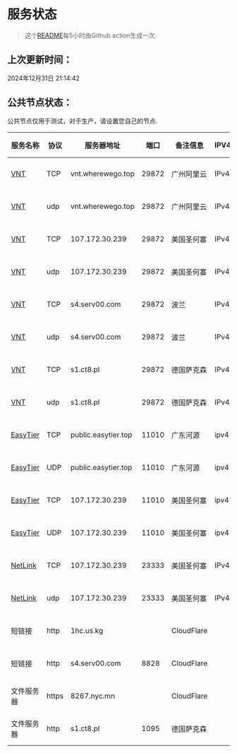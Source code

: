 # 服务状态
> 这个[README](https://github.com/lmq8267/server-status)每5小时由Github action生成一次.
## 上次更新时间：
2024年12月31日 21:14:42
## 公共节点状态： 
公共节点仅用于测试，对于生产，请设置您自己的节点.

|服务名称|协议|服务器地址|端口|备注信息|IPV4/IPV6|**状态**|
|--|--|--|--|--|--|--|
|[VNT](https://github.com/vnt-dev/vnt)|TCP|vnt.wherewego.top|29872|广州阿里云|IPv4|正常✅|
|[VNT](https://github.com/vnt-dev/vnt)|udp|vnt.wherewego.top|29872|广州阿里云|IPv4|正常✅|
|[VNT](https://github.com/vnt-dev/vnt)|TCP|107.172.30.239|29872|美国圣何塞|IPv4|正常✅|
|[VNT](https://github.com/vnt-dev/vnt)|udp|107.172.30.239|29872|美国圣何塞|IPv4|正常✅|
|[VNT](https://github.com/vnt-dev/vnt)|TCP|s4.serv00.com|29872|波兰|IPv4|正常✅|
|[VNT](https://github.com/vnt-dev/vnt)|udp|s4.serv00.com|29872|波兰|IPv4|正常✅|
|[VNT](https://github.com/vnt-dev/vnt)|TCP|s1.ct8.pl|29872|德国萨克森|IPv4|正常✅|
|[VNT](https://github.com/vnt-dev/vnt)|udp|s1.ct8.pl|29872|德国萨克森|IPv4|正常✅|
|[EasyTier](https://github.com/EasyTier/EasyTier)|TCP|public.easytier.top|11010|广东河源|ipv4|正常✅|
|[EasyTier](https://github.com/EasyTier/EasyTier)|UDP|public.easytier.top|11010|广东河源|ipv4|正常✅|
|[EasyTier](https://github.com/EasyTier/EasyTier)|TCP|107.172.30.239|11010|美国圣何塞|ipv4|正常✅|
|[EasyTier](https://github.com/EasyTier/EasyTier)|UDP|107.172.30.239|11010|美国圣何塞|ipv4|正常✅|
|[NetLink](https://github.com/rustp2p/NetLink)|TCP|107.172.30.239|23333|美国圣何塞|IPv4|正常✅|
|[NetLink](https://github.com/rustp2p/NetLink)|udp|107.172.30.239|23333|美国圣何塞|IPv4|正常✅|
|短链接|http|1hc.us.kg||CloudFlare||正常✅|
|短链接|http|s4.serv00.com|8828|CloudFlare||正常✅|
|文件服务器|https|8267.nyc.mn||CloudFlare||正常✅|
|文件服务器|http|s1.ct8.pl|1095|德国萨克森||正常✅|
